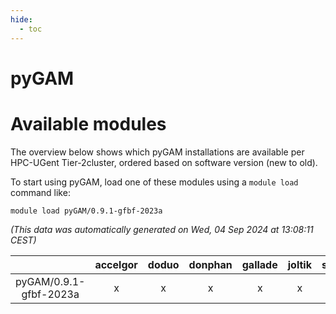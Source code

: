```yaml
---
hide:
  - toc
---
```


pyGAM
=====

# Available modules


The overview below shows which pyGAM installations are available per HPC-UGent Tier-2cluster, ordered based on software version (new to old).

To start using pyGAM, load one of these modules using a `module load` command like:

```shell
module load pyGAM/0.9.1-gfbf-2023a
```

*(This data was automatically generated on Wed, 04 Sep 2024 at 13:08:11 CEST)*  

| |accelgor|doduo|donphan|gallade|joltik|shinx|skitty|
| :---: | :---: | :---: | :---: | :---: | :---: | :---: | :---: |
|pyGAM/0.9.1-gfbf-2023a|x|x|x|x|x|x|x|

